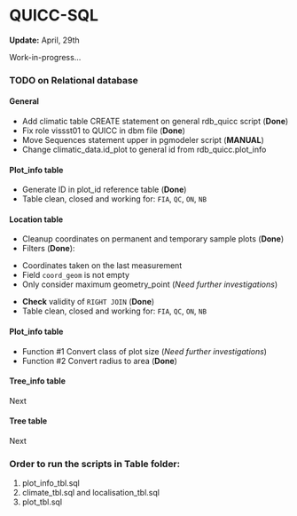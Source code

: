 QUICC-SQL
=========
**Update:** April, 29th 

Work-in-progress...

### TODO on Relational database

#### General

- Add climatic table CREATE statement on general rdb_quicc script (**Done**)
- Fix role vissst01 to QUICC in dbm file (**Done**)
- Move Sequences statement upper in pgmodeler script (**MANUAL**) 
- Change climatic_data.id_plot to general id from rdb_quicc.plot_info

#### Plot_info table

- Generate ID in plot_id reference table (**Done**)
- Table clean, closed and working for: `FIA`, `QC`, `ON`, `NB`

#### Location table

- Cleanup coordinates on permanent and temporary sample plots  (**Done**)
- Filters (**Done**): 
 * Coordinates taken on the last measurement
 * Field `coord_geom` is not empty
 * Only consider maximum geometry_point (*Need further investigations*)
- **Check** validity of `RIGHT JOIN` (**Done**)
- Table clean, closed and working for: `FIA`, `QC`, `ON`, `NB`

#### Plot_info table

- Function #1 Convert class of plot size (*Need further investigations*)
- Function #2 Convert radius to area (**Done**)

#### Tree_info table

Next

#### Tree table

Next

### Order to run the scripts in Table folder:

1. plot_info_tbl.sql
2. climate_tbl.sql and localisation_tbl.sql
3. plot_tbl.sql
